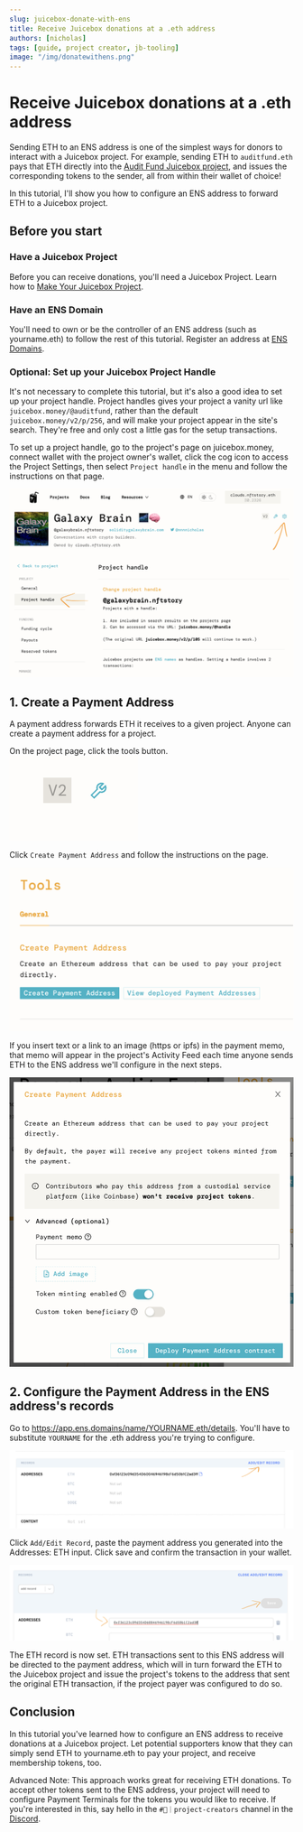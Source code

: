 ```yaml
---
slug: juicebox-donate-with-ens
title: Receive Juicebox donations at a .eth address
authors: [nicholas]
tags: [guide, project creator, jb-tooling]
image: "/img/donatewithens.png"
---
```


# Receive Juicebox donations at a .eth address

Sending ETH to an ENS address is one of the simplest ways for donors to interact with a Juicebox project. For example, sending ETH to `auditfund.eth` pays that ETH directly into the [Audit Fund Juicebox project](https://juicebox.money/@auditfund), and issues the corresponding tokens to the sender, all from within their wallet of choice! 

In this tutorial, I'll show you how to configure an ENS address to forward ETH to a Juicebox project.

## Before you start
### Have a Juicebox Project
Before you can receive donations, you'll need a Juicebox Project. Learn how to [Make Your Juicebox Project](/user).

### Have an ENS Domain
You'll need to own or be the controller of an ENS address (such as yourname.eth) to follow the rest of this tutorial. Register an address at [ENS Domains](https://app.ens.domains). 

### Optional: Set up your Juicebox Project Handle
It's not necessary to complete this tutorial, but it's also a good idea to set up your project handle. Project handles gives your project a vanity url like `juicebox.money/@auditfund`, rather than the default `juicebox.money/v2/p/256`, and will make your project appear in the site's search. They're free and only cost a little gas for the setup transactions.

To set up a project handle, go to the project's page on juicebox.money, connect wallet with the project owner's wallet, click the cog icon to access the Project Settings, then select `Project handle` in the menu and follow the instructions on that page. 

![](0.png)

## 1. Create a Payment Address
A payment address forwards ETH it receives to a given project. Anyone can create a payment address for a project.

On the project page, click the tools button.
![](1.png)

Click `Create Payment Address` and follow the instructions on the page. 

![](2.png)

If you insert text or a link to an image (https or ipfs) in the payment memo, that memo will appear in the project's Activity Feed each time anyone sends ETH to the ENS address we'll configure in the next steps.

![](3.png)


## 2. Configure the Payment Address in the ENS address's records
Go to https://app.ens.domains/name/YOURNAME.eth/details. You'll have to substitute `YOURNAME` for the .eth address you're trying to configure.

![](4.png)

Click `Add/Edit Record`, paste the payment address you generated into the Addresses: ETH input. Click save and confirm the transaction in your wallet.

![](5.png)

The ETH record is now set. ETH transactions sent to this ENS address will be directed to the payment address, which will in turn forward the ETH to the Juicebox project and issue the project's tokens to the address that sent the original ETH transaction, if the project payer was configured to do so.

## Conclusion
In this tutorial you've learned how to configure an ENS address to receive donations at a Juicebox project. Let potential supporters know that they can simply send ETH to yourname.eth to pay your project, and receive membership tokens, too.

Advanced Note: This approach works great for receiving ETH donations. To accept other tokens sent to the ENS address, your project will need to configure Payment Terminals for the tokens you would like to receive. If you're interested in this, say hello in the `#🚀｜project-creators` channel in the [Discord](https://discord.gg/juicebox).